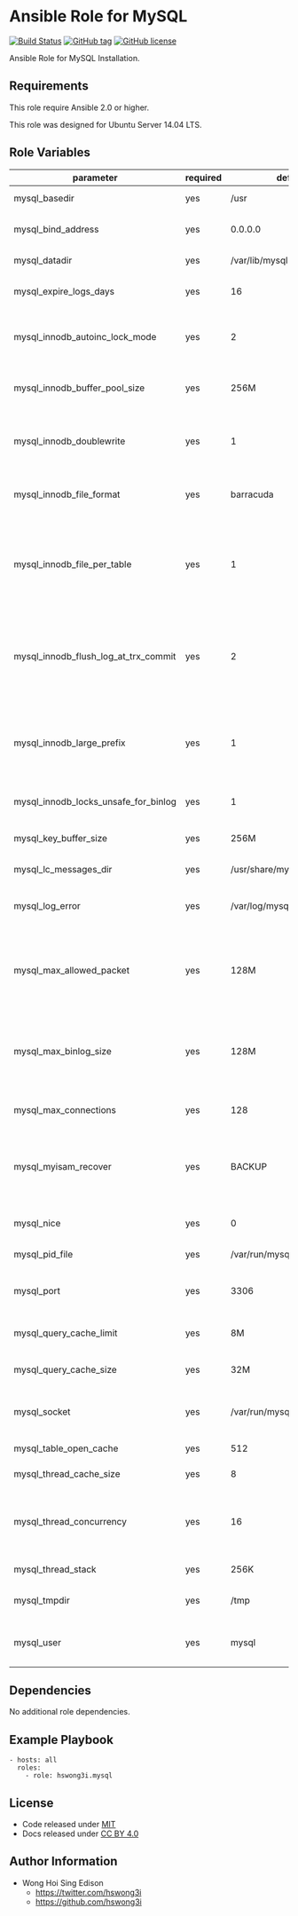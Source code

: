 Ansible Role for MySQL
======================

[![Build Status](https://travis-ci.org/pantarei/ansible-role-mysql.svg?branch=master)](https://travis-ci.org/pantarei/ansible-role-mysql)
[![GitHub tag](https://img.shields.io/github/tag/pantarei/ansible-role-mysql.svg)](https://github.com/pantarei/ansible-role-mysql)
[![GitHub license](https://img.shields.io/github/license/pantarei/ansible-role-mysql.svg)](https://github.com/pantarei/ansible-role-mysql/blob/master/LICENSE)

Ansible Role for MySQL Installation.

Requirements
------------

This role require Ansible 2.0 or higher.

This role was designed for Ubuntu Server 14.04 LTS.

Role Variables
--------------

<table>
<colgroup>
<col width="20%" />
<col width="20%" />
<col width="20%" />
<col width="20%" />
<col width="20%" />
</colgroup>
<thead>
<tr class="header">
<th>parameter</th>
<th>required</th>
<th>default</th>
<th>choices</th>
<th>comments</th>
</tr>
</thead>
<tbody>
<tr class="odd">
<td>mysql_basedir</td>
<td>yes</td>
<td>/usr</td>
<td></td>
<td>The path to the MySQL installation directory.</td>
</tr>
<tr class="even">
<td>mysql_bind_address</td>
<td>yes</td>
<td>0.0.0.0</td>
<td></td>
<td>The MySQL server listens on a single network socket for TCP/IP connections.</td>
</tr>
<tr class="odd">
<td>mysql_datadir</td>
<td>yes</td>
<td>/var/lib/mysql</td>
<td></td>
<td>The path to the MySQL data directory.</td>
</tr>
<tr class="even">
<td>mysql_expire_logs_days</td>
<td>yes</td>
<td>16</td>
<td></td>
<td>The number of days for automatic binary log file removal.</td>
</tr>
<tr class="odd">
<td>mysql_innodb_autoinc_lock_mode</td>
<td>yes</td>
<td>2</td>
<td><ul>
<li>0</li>
<li>1</li>
<li>2</li>
</ul></td>
<td>The lock mode to use for generating auto-increment values.</td>
</tr>
<tr class="even">
<td>mysql_innodb_buffer_pool_size</td>
<td>yes</td>
<td>256M</td>
<td></td>
<td>The size in bytes of the buffer pool, the memory area where InnoDB caches table and index data.</td>
</tr>
<tr class="odd">
<td>mysql_innodb_doublewrite</td>
<td>yes</td>
<td>1</td>
<td></td>
<td>If this variable is enabled (the default), InnoDB stores all data twice, first to the doublewrite buffer, then to the actual data files.</td>
</tr>
<tr class="even">
<td>mysql_innodb_file_format</td>
<td>yes</td>
<td>barracuda</td>
<td></td>
<td>The file format to use for new InnoDB tables. Currently, Antelope and Barracuda are supported.</td>
</tr>
<tr class="odd">
<td>mysql_innodb_file_per_table</td>
<td>yes</td>
<td>1</td>
<td></td>
<td>When innodb_file_per_table is enabled (the default in 5.6.6 and higher), InnoDB stores the data and indexes for each newly created table in a separate .ibd file, rather than in the system tablespace.</td>
</tr>
<tr class="even">
<td>mysql_innodb_flush_log_at_trx_commit</td>
<td>yes</td>
<td>2</td>
<td></td>
<td>Controls the balance between strict ACID compliance for commit operations, and higher performance that is possible when commit-related I/O operations are rearranged and done in batches.</td>
</tr>
<tr class="odd">
<td>mysql_innodb_large_prefix</td>
<td>yes</td>
<td>1</td>
<td></td>
<td>When this option is enabled, index key prefixes longer than 767 bytes (up to 3072 bytes) are allowed for InnoDB tables that use the DYNAMIC and COMPRESSED row formats.</td>
</tr>
<tr class="even">
<td>mysql_innodb_locks_unsafe_for_binlog</td>
<td>yes</td>
<td>1</td>
<td></td>
<td>This variable affects how InnoDB uses gap locking for searches and index scans.</td>
</tr>
<tr class="odd">
<td>mysql_key_buffer_size</td>
<td>yes</td>
<td>256M</td>
<td></td>
<td>Index blocks for MyISAM tables are buffered and are shared by all threads.</td>
</tr>
<tr class="even">
<td>mysql_lc_messages_dir</td>
<td>yes</td>
<td>/usr/share/mysql</td>
<td></td>
<td>The directory where error messages are located.</td>
</tr>
<tr class="odd">
<td>mysql_log_error</td>
<td>yes</td>
<td>/var/log/mysql/error.log</td>
<td></td>
<td>The location of the error log, or empty if the server is writing error message to the standard error output.</td>
</tr>
<tr class="even">
<td>mysql_max_allowed_packet</td>
<td>yes</td>
<td>128M</td>
<td></td>
<td>The maximum size of one packet or any generated/intermediate string, or any parameter sent by the mysql_stmt_send_long_data() C API function.</td>
</tr>
<tr class="odd">
<td>mysql_max_binlog_size</td>
<td>yes</td>
<td>128M</td>
<td></td>
<td>If a write to the binary log causes the current log file size to exceed the value of this variable, the server rotates the binary logs (closes the current file and opens the next one).</td>
</tr>
<tr class="even">
<td>mysql_max_connections</td>
<td>yes</td>
<td>128</td>
<td></td>
<td>The maximum permitted number of simultaneous client connections.</td>
</tr>
<tr class="odd">
<td>mysql_myisam_recover</td>
<td>yes</td>
<td>BACKUP</td>
<td><ul>
<li>OFF</li>
<li>DEFAULT</li>
<li>BACKUP</li>
<li>FORCE</li>
<li>QUICK</li>
</ul></td>
<td>Set the MyISAM storage engine recovery mode.</td>
</tr>
<tr class="even">
<td>mysql_nice</td>
<td>yes</td>
<td>0</td>
<td></td>
<td>Use the nice program to set the server's scheduling priority to the given value.</td>
</tr>
<tr class="odd">
<td>mysql_pid_file</td>
<td>yes</td>
<td>/var/run/mysqld/mysqld.pid</td>
<td></td>
<td>The path name of the process ID file.</td>
</tr>
<tr class="even">
<td>mysql_port</td>
<td>yes</td>
<td>3306</td>
<td></td>
<td>The port number that the server should use when listening for TCP/IP connections.</td>
</tr>
<tr class="odd">
<td>mysql_query_cache_limit</td>
<td>yes</td>
<td>8M</td>
<td></td>
<td>Do not cache results that are larger than this number of bytes.</td>
</tr>
<tr class="even">
<td>mysql_query_cache_size</td>
<td>yes</td>
<td>32M</td>
<td></td>
<td>The amount of memory allocated for caching query results.</td>
</tr>
<tr class="odd">
<td>mysql_socket</td>
<td>yes</td>
<td>/var/run/mysqld/mysqld.sock</td>
<td></td>
<td>On Unix platforms, this variable is the name of the socket file that is used for local client connections.</td>
</tr>
<tr class="even">
<td>mysql_table_open_cache</td>
<td>yes</td>
<td>512</td>
<td></td>
<td>The number of open tables for all threads.</td>
</tr>
<tr class="odd">
<td>mysql_thread_cache_size</td>
<td>yes</td>
<td>8</td>
<td></td>
<td>How many threads the server should cache for reuse.</td>
</tr>
<tr class="even">
<td>mysql_thread_concurrency</td>
<td>yes</td>
<td>16</td>
<td></td>
<td>This variable is specific to Solaris 8 and earlier systems, for which mysqld invokes the thr_setconcurrency() function with the variable value.</td>
</tr>
<tr class="odd">
<td>mysql_thread_stack</td>
<td>yes</td>
<td>256K</td>
<td></td>
<td>The stack size for each thread.</td>
</tr>
<tr class="even">
<td>mysql_tmpdir</td>
<td>yes</td>
<td>/tmp</td>
<td></td>
<td>The path of the directory to use for creating temporary files.</td>
</tr>
<tr class="odd">
<td>mysql_user</td>
<td>yes</td>
<td>mysql</td>
<td></td>
<td>Run the mysqld server as the user having the name user_name or the numeric user ID user_id.</td>
</tr>
</tbody>
</table>

Dependencies
------------

No additional role dependencies.

Example Playbook
----------------

    - hosts: all
      roles:
        - role: hswong3i.mysql

License
-------

-   Code released under [MIT](https://github.com/pantarei/ansible-role-mysql/blob/master/LICENSE)
-   Docs released under [CC BY 4.0](http://creativecommons.org/licenses/by/4.0/)

Author Information
------------------

-   Wong Hoi Sing Edison
    -   <a href="https://twitter.com/hswong3i" class="uri" class="uri">https://twitter.com/hswong3i</a>
    -   <a href="https://github.com/hswong3i" class="uri" class="uri">https://github.com/hswong3i</a>

